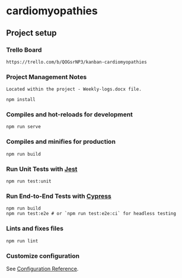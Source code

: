 # cardiomyopathies

## Project setup

### Trello Board

```
https://trello.com/b/QOGsrNP3/kanban-cardiomyopathies
```

### Project Management Notes

```
Located within the project - Weekly-logs.docx file.
```

```
npm install
```

### Compiles and hot-reloads for development

```
npm run serve
```

### Compiles and minifies for production

```
npm run build
```

### Run Unit Tests with [Jest](https://jestjs.io/docs/api)

```
npm run test:unit
```

### Run End-to-End Tests with [Cypress](https://www.cypress.io/)

```
npm run build
npm run test:e2e # or `npm run test:e2e:ci` for headless testing
```

### Lints and fixes files

```
npm run lint
```

### Customize configuration

See [Configuration Reference](https://cli.vuejs.org/config/).
